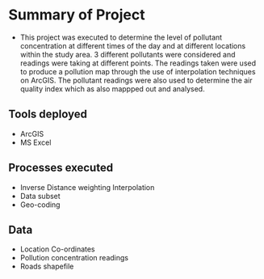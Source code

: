 # Summary of Project
- This project was executed to determine the level of pollutant concentration at different times of the day and at different locations within the study area. 3 different pollutants were considered and readings were taking at different points. The readings taken were used to produce a pollution map through the use of interpolation techniques on ArcGIS. The pollutant readings were also used to determine the air quality index which as also mappped out and analysed.
## Tools deployed
- ArcGIS
- MS Excel


## Processes executed
- Inverse Distance weighting Interpolation
- Data subset
- Geo-coding


## Data 
- Location Co-ordinates
- Pollution concentration readings
- Roads shapefile
